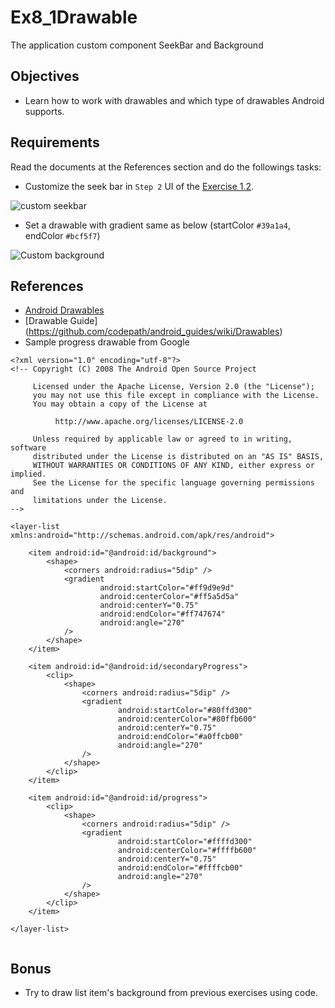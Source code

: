 # Ex8_1Drawable
The application custom component SeekBar and Background

## Objectives
* Learn how to work with drawables and which type of drawables Android supports.

## Requirements
Read the documents at the References section and do the followings tasks:
* Customize the seek bar in `Step 2` UI of the [Exercise 1.2](Exercise_1_1_Layout_and_UI_controls.md).

![custom seekbar](images/ex8/ex81/custom_progress.png)

* Set a drawable with gradient same as below (startColor `#39a1a4`, endColor `#bcf5f7`)

![Custom background](images/ex8/ex81/done_screen_bgr.png)

## References
* [Android Drawables](http://developer.android.com/guide/topics/resources/drawable-resource.html)
* [Drawable Guide] (https://github.com/codepath/android_guides/wiki/Drawables)
* Sample progress drawable from Google

```
<?xml version="1.0" encoding="utf-8"?>
<!-- Copyright (C) 2008 The Android Open Source Project

     Licensed under the Apache License, Version 2.0 (the "License");
     you may not use this file except in compliance with the License.
     You may obtain a copy of the License at

          http://www.apache.org/licenses/LICENSE-2.0

     Unless required by applicable law or agreed to in writing, software
     distributed under the License is distributed on an "AS IS" BASIS,
     WITHOUT WARRANTIES OR CONDITIONS OF ANY KIND, either express or implied.
     See the License for the specific language governing permissions and
     limitations under the License.
-->

<layer-list xmlns:android="http://schemas.android.com/apk/res/android">

    <item android:id="@android:id/background">
        <shape>
            <corners android:radius="5dip" />
            <gradient
                    android:startColor="#ff9d9e9d"
                    android:centerColor="#ff5a5d5a"
                    android:centerY="0.75"
                    android:endColor="#ff747674"
                    android:angle="270"
            />
        </shape>
    </item>

    <item android:id="@android:id/secondaryProgress">
        <clip>
            <shape>
                <corners android:radius="5dip" />
                <gradient
                        android:startColor="#80ffd300"
                        android:centerColor="#80ffb600"
                        android:centerY="0.75"
                        android:endColor="#a0ffcb00"
                        android:angle="270"
                />
            </shape>
        </clip>
    </item>

    <item android:id="@android:id/progress">
        <clip>
            <shape>
                <corners android:radius="5dip" />
                <gradient
                        android:startColor="#ffffd300"
                        android:centerColor="#ffffb600"
                        android:centerY="0.75"
                        android:endColor="#ffffcb00"
                        android:angle="270"
                />
            </shape>
        </clip>
    </item>

</layer-list>


```

## Bonus
* Try to draw list item's background from previous exercises using code.
